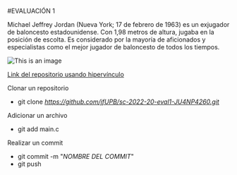 #EVALUACIÓN 1

Michael Jeffrey Jordan (Nueva York; 17 de febrero de 1963) es un exjugador de baloncesto estadounidense. Con 1,98 metros de altura, jugaba en la posición de escolta. Es considerado por la mayoría de aficionados y especialistas como el mejor jugador de baloncesto de todos los tiempos.

![This is an image](https://www.biografiasyvidas.com/biografia/j/fotos/jordan_michael_1.jpg)

[Link del repositorio usando hipervínculo](https://github.com/jfUPB/sc-2022-20-eval1-JU4NP4260.git)

Clonar un repositorio
- git clone *https://github.com/jfUPB/sc-2022-20-eval1-JU4NP4260.git*

Adicionar un archivo
- git add main.c

Realizar un commit
- git commit -m "*NOMBRE DEL COMMIT*"
- git push 

